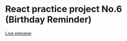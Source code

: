 # React practice project No.6 (Birthday Reminder)
[Live preveiw](https://reminder-birthday-react.netlify.app/)
